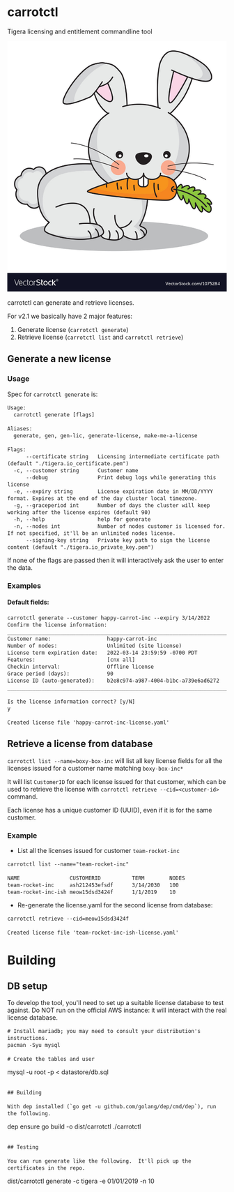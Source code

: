 # carrotctl

Tigera licensing and entitlement commandline tool

![carrotctl](./carrabbit.jpg) <!-- .element height="20%" width="20%" -->


carrotctl can generate and retrieve licenses.

For v2.1 we basically have 2 major features:

1. Generate license (`carrotctl generate`)
2. Retrieve license (`carrotctl list` and `carrotctl retrieve`)

## Generate a new license

### Usage

Spec for `carrotctl generate` is:

```
Usage:
  carrotctl generate [flags]

Aliases:
  generate, gen, gen-lic, generate-license, make-me-a-license

Flags:
      --certificate string   Licensing intermediate certificate path (default "./tigera.io_certificate.pem")
  -c, --customer string      Customer name
      --debug                Print debug logs while generating this license
  -e, --expiry string        License expiration date in MM/DD/YYYY format. Expires at the end of the day cluster local timezone.
  -g, --graceperiod int      Number of days the cluster will keep working after the license expires (default 90)
  -h, --help                 help for generate
  -n, --nodes int            Number of nodes customer is licensed for. If not specified, it'll be an unlimited nodes license.
      --signing-key string   Private key path to sign the license content (default "./tigera.io_private_key.pem")
```

If none of the flags are passed then it will interactively ask the user to enter the data.

### Examples

#### Default fields:

```
carrotctl generate --customer happy-carrot-inc --expiry 3/14/2022
Confirm the license information:
_________________________________________________________________________
Customer name:                  happy-carrot-inc
Number of nodes:                Unlimited (site license)
License term expiration date:   2022-03-14 23:59:59 -0700 PDT
Features:                       [cnx all]
Checkin interval:               Offline license
Grace period (days):            90
License ID (auto-generated):    b2e8c974-a987-4004-b1bc-a739e6ad6272
________________________________________________________________________

Is the license information correct? [y/N]
y

Created license file 'happy-carrot-inc-license.yaml'
```


## Retrieve a license from database

`carrotctl list --name=boxy-box-inc` will list all key license fields for all the licenses issued for a customer name matching `boxy-box-inc*`

It will list `CustomerID` for each license issued for that customer, which can be used to retrieve the
license with `carrotctl retrieve --cid=<customer-id>` command.

Each license has a unique customer ID (UUID), even if it is for the same customer.

### Example

- List all the licenses issued for customer `team-rocket-inc`

```
carrotctl list --name="team-rocket-inc"

NAME                CUSTOMERID          TERM        NODES
team-rocket-inc     ash212453efsdf      3/14/2030   100
team-rocket-inc-ish meow15dsd3424f      1/1/2019    10
```

- Re-generate the license.yaml for the second license from database:

```
carrotctl retrieve --cid=meow15dsd3424f

Created license file 'team-rocket-inc-ish-license.yaml'
```

# Building

## DB setup

To develop the tool, you'll need to set up a suitable license database to test against.
Do NOT run on the official AWS instance: it will interact with the real license database.

```
# Install mariadb; you may need to consult your distribution's instructions.
pacman -Syu mysql

# Create the tables and user
```
mysql -u root -p < datastore/db.sql
```

## Building

With dep installed (`go get -u github.com/golang/dep/cmd/dep`), run the following.

```
dep ensure
go build -o dist/carrotctl ./carrotctl
```

## Testing

You can run generate like the following.  It'll pick up the certificates in the repo.
```
dist/carrotctl generate -c tigera -e 01/01/2019 -n 10
```
